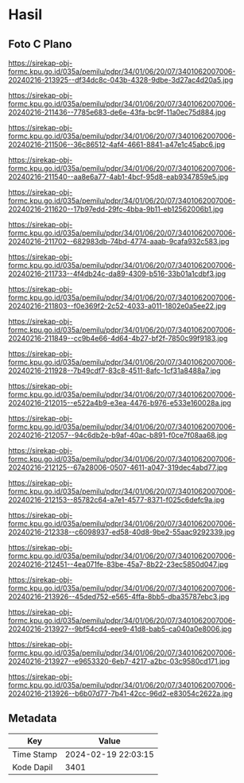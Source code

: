# Hasil

## Foto C Plano

https://sirekap-obj-formc.kpu.go.id/035a/pemilu/pdpr/34/01/06/20/07/3401062007006-20240216-213925--df34dc8c-043b-4328-9dbe-3d27ac4d20a5.jpg

https://sirekap-obj-formc.kpu.go.id/035a/pemilu/pdpr/34/01/06/20/07/3401062007006-20240216-211436--7785e683-de6e-43fa-bc9f-11a0ec75d884.jpg

https://sirekap-obj-formc.kpu.go.id/035a/pemilu/pdpr/34/01/06/20/07/3401062007006-20240216-211506--36c86512-4af4-4661-8841-a47e1c45abc6.jpg

https://sirekap-obj-formc.kpu.go.id/035a/pemilu/pdpr/34/01/06/20/07/3401062007006-20240216-211540--aa8e6a77-4ab1-4bcf-95d8-eab9347859e5.jpg

https://sirekap-obj-formc.kpu.go.id/035a/pemilu/pdpr/34/01/06/20/07/3401062007006-20240216-211620--17b97edd-29fc-4bba-9b11-eb12562006b1.jpg

https://sirekap-obj-formc.kpu.go.id/035a/pemilu/pdpr/34/01/06/20/07/3401062007006-20240216-211702--682983db-74bd-4774-aaab-9cafa932c583.jpg

https://sirekap-obj-formc.kpu.go.id/035a/pemilu/pdpr/34/01/06/20/07/3401062007006-20240216-211733--4f4db24c-da89-4309-b516-33b01a1cdbf3.jpg

https://sirekap-obj-formc.kpu.go.id/035a/pemilu/pdpr/34/01/06/20/07/3401062007006-20240216-211803--f0e369f2-2c52-4033-a011-1802e0a5ee22.jpg

https://sirekap-obj-formc.kpu.go.id/035a/pemilu/pdpr/34/01/06/20/07/3401062007006-20240216-211849--cc9b4e66-4d64-4b27-bf2f-7850c99f9183.jpg

https://sirekap-obj-formc.kpu.go.id/035a/pemilu/pdpr/34/01/06/20/07/3401062007006-20240216-211928--7b49cdf7-83c8-4511-8afc-1cf31a8488a7.jpg

https://sirekap-obj-formc.kpu.go.id/035a/pemilu/pdpr/34/01/06/20/07/3401062007006-20240216-212015--e522a4b9-e3ea-4476-b976-e533e160028a.jpg

https://sirekap-obj-formc.kpu.go.id/035a/pemilu/pdpr/34/01/06/20/07/3401062007006-20240216-212057--94c6db2e-b9af-40ac-b891-f0ce7f08aa68.jpg

https://sirekap-obj-formc.kpu.go.id/035a/pemilu/pdpr/34/01/06/20/07/3401062007006-20240216-212125--67a28006-0507-4611-a047-319dec4abd77.jpg

https://sirekap-obj-formc.kpu.go.id/035a/pemilu/pdpr/34/01/06/20/07/3401062007006-20240216-212153--85782c64-a7e1-4577-8371-f025c6defc9a.jpg

https://sirekap-obj-formc.kpu.go.id/035a/pemilu/pdpr/34/01/06/20/07/3401062007006-20240216-212338--c6098937-ed58-40d8-9be2-55aac9292339.jpg

https://sirekap-obj-formc.kpu.go.id/035a/pemilu/pdpr/34/01/06/20/07/3401062007006-20240216-212451--4ea071fe-83be-45a7-8b22-23ec5850d047.jpg

https://sirekap-obj-formc.kpu.go.id/035a/pemilu/pdpr/34/01/06/20/07/3401062007006-20240216-213926--45ded752-e565-4ffa-8bb5-dba35787ebc3.jpg

https://sirekap-obj-formc.kpu.go.id/035a/pemilu/pdpr/34/01/06/20/07/3401062007006-20240216-213927--9bf54cd4-eee9-41d8-bab5-ca040a0e8006.jpg

https://sirekap-obj-formc.kpu.go.id/035a/pemilu/pdpr/34/01/06/20/07/3401062007006-20240216-213927--e9653320-6eb7-4217-a2bc-03c9580cd171.jpg

https://sirekap-obj-formc.kpu.go.id/035a/pemilu/pdpr/34/01/06/20/07/3401062007006-20240216-213926--b6b07d77-7b41-42cc-96d2-e83054c2622a.jpg


## Metadata

| Key        | Value               |
| ---------- | ------------------- |
| Time Stamp | 2024-02-19 22:03:15 |
| Kode Dapil | 3401                |



